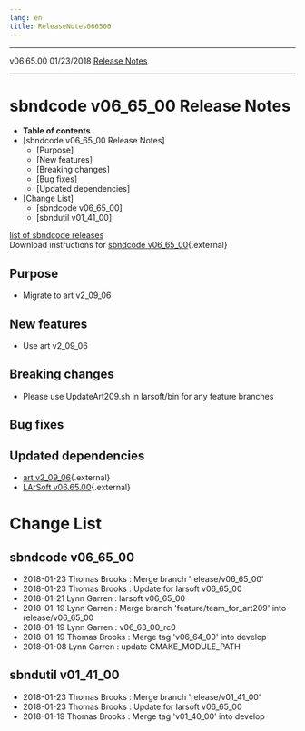 ```yaml
---
lang: en
title: ReleaseNotes066500
---
```


  ----------- ------------ -- -- ------------------------------------------------------
  v06.65.00   01/23/2018         [Release Notes](ReleaseNotes066500.html)
  ----------- ------------ -- -- ------------------------------------------------------



sbndcode v06\_65\_00 Release Notes
======================================================================================

-   **Table of contents**
-   [sbndcode v06\_65\_00 Release
    Notes]
    -   [Purpose]
    -   [New features]
    -   [Breaking changes]
    -   [Bug fixes]
    -   [Updated dependencies]
-   [Change List]
    -   [sbndcode v06\_65\_00]
    -   [sbndutil v01\_41\_00]

[list of sbndcode
releases](List_of_SBND_code_releases.html)\
Download instructions for [sbndcode
v06\_65\_00](http://scisoft.fnal.gov/scisoft/bundles/sbnd/v06_65_00/sbndcode-v06_65_00.html){.external}



Purpose
----------------------------------

-   Migrate to art v2\_09\_06



New features
--------------------------------------------

-   Use art v2\_09\_06



Breaking changes
----------------------------------------------------

-   Please use UpdateArt209.sh in larsoft/bin for any feature branches



Bug fixes
--------------------------------------



Updated dependencies
------------------------------------------------------------

-   [art
    v2\_09\_06](https://cdcvs.fnal.gov/redmine/projects/art/wiki/Series_209){.external}
-   [LArSoft
    v06.65.00](https://cdcvs.fnal.gov/redmine/projects/larsoft/wiki/ReleaseNotes066500){.external}



Change List
==========================================



sbndcode v06\_65\_00
----------------------------------------------------------

-   2018-01-23 Thomas Brooks : Merge branch \'release/v06\_65\_00\'
-   2018-01-23 Thomas Brooks : Update for larsoft v06\_65\_00
-   2018-01-21 Lynn Garren : larsoft v06\_65\_00
-   2018-01-19 Lynn Garren : Merge branch \'feature/team\_for\_art209\'
    into release/v06\_65\_00
-   2018-01-19 Lynn Garren : v06\_63\_00\_rc0
-   2018-01-19 Thomas Brooks : Merge tag \'v06\_64\_00\' into develop
-   2018-01-08 Lynn Garren : update CMAKE\_MODULE\_PATH



sbndutil v01\_41\_00
----------------------------------------------------------

-   2018-01-23 Thomas Brooks : Merge branch \'release/v01\_41\_00\'
-   2018-01-23 Thomas Brooks : Update for larsoft v06\_65\_00
-   2018-01-19 Thomas Brooks : Merge tag \'v01\_40\_00\' into develop
